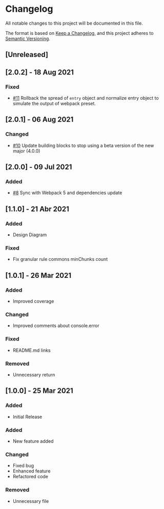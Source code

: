 # Changelog
All notable changes to this project will be documented in this file.

The format is based on [Keep a Changelog](https://keepachangelog.com/en/1.0.0/),
and this project adheres to [Semantic Versioning](https://semver.org/spec/v2.0.0.html).

## [Unreleased]

## [2.0.2] -  18 Aug 2021
### Fixed
- [#11](https://github.com/mercadolibre/fury_webpack-conformance-plugin/pull/11) Rollback the spread of `entry` object and normalize entry object to simulate the output of webpack preset.

## [2.0.1] -  06 Aug 2021
### Changed
- [#10](https://github.com/mercadolibre/fury_webpack-conformance-plugin/pull/10) Update building blocks to stop using a beta version of the new major (4.0.0)

## [2.0.0] -  09 Jul 2021
### Added
- [#8](https://github.com/mercadolibre/fury_webpack-conformance-plugin/pull/8) Sync with Webpack 5 and dependencies update

## [1.1.0] -  21 Abr 2021
### Added
- Design Diagram

### Fixed
- Fix granular rule commons minChunks count

## [1.0.1] -  26 Mar 2021
### Added
- Improved coverage

### Changed
- Improved comments about console.error

### Fixed
- README.md links

### Removed
- Unnecessary return 


## [1.0.0] - 25 Mar 2021
### Added
- Initial Release

### Added
- New feature added

### Changed
- Fixed bug
- Enhanced feature
- Refactored code

### Removed
- Unnecessary file
